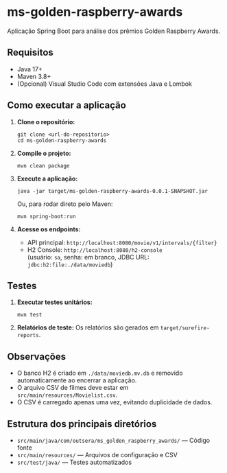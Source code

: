 # ms-golden-raspberry-awards

Aplicação Spring Boot para análise dos prêmios Golden Raspberry Awards.

## Requisitos

- Java 17+
- Maven 3.8+
- (Opcional) Visual Studio Code com extensões Java e Lombok

## Como executar a aplicação

1. **Clone o repositório:**
   ```
   git clone <url-do-repositorio>
   cd ms-golden-raspberry-awards
   ```

2. **Compile o projeto:**
   ```
   mvn clean package
   ```

3. **Execute a aplicação:**
   ```
   java -jar target/ms-golden-raspberry-awards-0.0.1-SNAPSHOT.jar
   ```
   Ou, para rodar direto pelo Maven:
   ```
   mvn spring-boot:run
   ```

4. **Acesse os endpoints:**
   - API principal: `http://localhost:8080/movie/v1/intervals/{filter}`
   - H2 Console: `http://localhost:8080/h2-console`  
     (usuário: `sa`, senha: em branco, JDBC URL: `jdbc:h2:file:./data/moviedb`)

## Testes

1. **Executar testes unitários:**
   ```
   mvn test
   ```

2. **Relatórios de teste:**
   Os relatórios são gerados em `target/surefire-reports`.

## Observações

- O banco H2 é criado em `./data/moviedb.mv.db` e removido automaticamente ao encerrar a aplicação.
- O arquivo CSV de filmes deve estar em `src/main/resources/Movielist.csv`.
- O CSV é carregado apenas uma vez, evitando duplicidade de dados.

## Estrutura dos principais diretórios

- `src/main/java/com/outsera/ms_golden_raspberry_awards/` — Código fonte
- `src/main/resources/` — Arquivos de configuração e CSV
- `src/test/java/` — Testes automatizados
